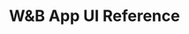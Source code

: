 ---
aliases:
- /guides/models/app/features
menu:
  default:
    identifier: ko-guides-models-app-_index
    parent: models
title: W&B App UI Reference
url: guides/app
---
